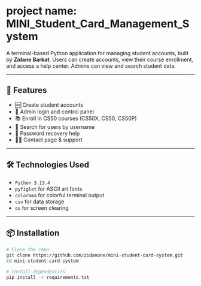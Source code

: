 # project name:  MINI_Student_Card_Management_System

A terminal-based Python application for managing student accounts, built by **Zidane Barkat**. Users can create accounts, view their course enrollment, and access a help center. Admins can view and search student data.

---

## 🚀 Features

- 🆕 Create student accounts
- 🔑 Admin login and control panel
- 📚 Enroll in CS50 courses (CS50X, CS50, CS50P)
- 🔎 Search for users by username
- 🔐 Password recovery help
- 🧑‍💻 Contact page & support

---

## 🛠️ Technologies Used

- `Python 3.13.4`
- `pyfiglet` for ASCII art fonts
- `colorama` for colorful terminal output
- `csv` for data storage
- `os` for screen clearing

---

## 📦 Installation

```bash
# Clone the repo
git clone https://github.com/zidanone/mini-student-card-system.git
cd mini-student-card-system

# Install dependencies
pip install -r requirements.txt
